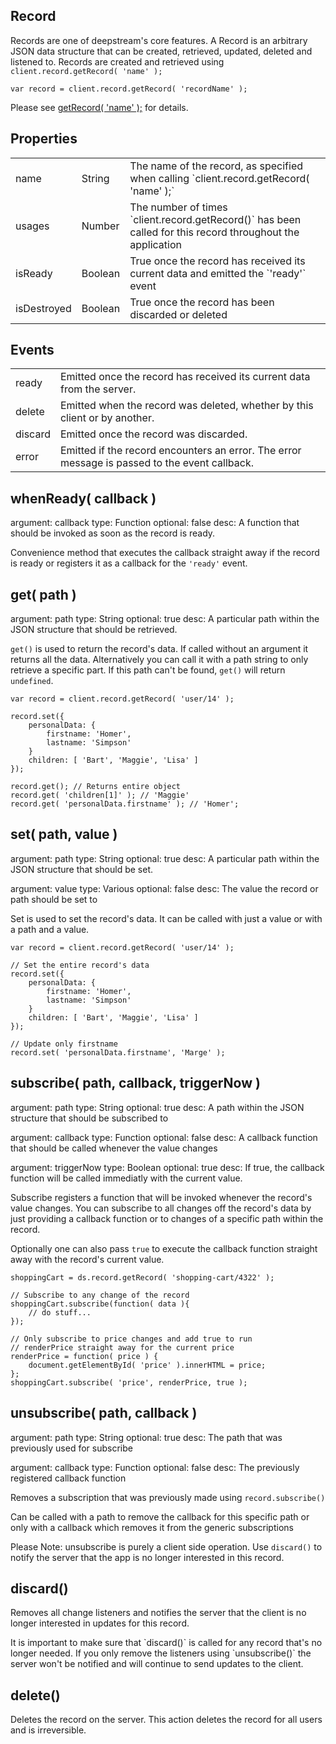 Record
----------------------------------
Records are one of deepstream's core features. A Record is an arbitrary JSON data structure that can be created, retrieved, updated, deleted and listened to. Records are created and retrieved using
`client.record.getRecord( 'name' );`

	var record = client.record.getRecord( 'recordName' );

Please see <a href="client.record.html#getRecord( name )">getRecord( 'name' );</a> for details.

Properties
----------------------------------
<table class="mini">
<tbody>

<tr>
<td>name</td>
<td>String</td>
<td>The name of the record, as specified when calling `client.record.getRecord( 'name' );`</td>
</tr>

<tr>
<td>usages</td>
<td>Number</td>
<td>The number of times `client.record.getRecord()` has been called for this record throughout the application</td>
</tr>

<tr>
<td>isReady</td>
<td>Boolean</td>
<td>True once the record has received its current data and emitted the `'ready'` event</td>
</tr>

<tr>
<td>isDestroyed</td>
<td>Boolean</td>
<td>True once the record has been discarded or deleted</td>
</tr>

</tbody>
</table>

Events
-----------------------------------
<table class="mini">
<tbody>

<tr>
<td>ready</td>
<td>Emitted once the record has received its current data from the server.</td>
</tr>

<tr>
<td>delete</td>
<td>Emitted when the record was deleted, whether by this client or by another.</td>
</tr>

<tr>
<td>discard</td>
<td>Emitted once the record was discarded.</td>
</tr>

<tr>
<td>error</td>
<td>Emitted if the record encounters an error. The error message is passed to the event callback.</td>
</tr>

</tbody>
</table>

whenReady( callback )
---------------------------------------------------
argument: callback
type: Function
optional: false
desc: A function that should be invoked as soon as the record is ready.

Convenience method that executes the callback straight away if the record is ready or registers it as a callback for the `'ready'` event.

get( path )
---------------------------------------------------
argument: path
type: String
optional: true
desc: A particular path within the JSON structure that should be retrieved.

`get()` is used to return the record's data. If called without an argument it returns all the data. Alternatively you can call it with a path string to only retrieve a specific part. If this path can't be found, `get()` will return `undefined`.


	var record = client.record.getRecord( 'user/14' );

	record.set({
		personalData: {
			firstname: 'Homer',
			lastname: 'Simpson'
		}
		children: [ 'Bart', 'Maggie', 'Lisa' ]
	});

	record.get(); // Returns entire object
	record.get( 'children[1]' ); // 'Maggie'
	record.get( 'personalData.firstname' ); // 'Homer';




set( path, value )
---------------------------------------------------
argument: path
type: String
optional: true
desc: A particular path within the JSON structure that should be set.

argument: value
type: Various
optional: false
desc: The value the record or path should be set to

Set is used to set the record's data. It can be called with just a value or with a path and a value.

	var record = client.record.getRecord( 'user/14' );

	// Set the entire record's data
	record.set({
		personalData: {
			firstname: 'Homer',
			lastname: 'Simpson'
		}
		children: [ 'Bart', 'Maggie', 'Lisa' ]
	});

	// Update only firstname
	record.set( 'personalData.firstname', 'Marge' );



subscribe( path, callback, triggerNow )
--------------------------------------------------
argument: path
type: String
optional: true
desc: A path within the JSON structure that should be subscribed to

argument: callback
type: Function
optional: false
desc: A callback function that should be called whenever the value changes

argument: triggerNow
type: Boolean
optional: true
desc: If true, the callback function will be called immediatly with the current value.

Subscribe registers a function that will be invoked whenever the record's value changes. You can subscribe to all changes off the record's data by just providing a callback function or to changes of a specific path within the record.

Optionally one can also pass `true` to execute the callback function straight away with the record's current value.

	shoppingCart = ds.record.getRecord( 'shopping-cart/4322' );

	// Subscribe to any change of the record
	shoppingCart.subscribe(function( data ){
		// do stuff...
	});

	// Only subscribe to price changes and add true to run
	// renderPrice straight away for the current price
	renderPrice = function( price ) {
		document.getElementById( 'price' ).innerHTML = price;
	};
	shoppingCart.subscribe( 'price', renderPrice, true );

unsubscribe( path, callback )
--------------------------------------------------
argument: path
type: String
optional: true
desc: The path that was previously used for subscribe

argument: callback
type: Function
optional: false
desc: The previously registered callback function

Removes a subscription that was previously made using `record.subscribe()`

Can be called with a path to remove the callback for this specific
path or only with a callback which removes it from the generic subscriptions

Please Note: unsubscribe is purely a client side operation. Use `discard()` to notify the server
that the app is no longer interested in this record.

discard()
-----------------------------------------------------
Removes all change listeners and notifies the server that the client is
no longer interested in updates for this record.

<div class="hint-box fa fa-gears">
	<p>It is important to make sure that `discard()` is called for any record that's no longer needed. If you only remove the listeners using `unsubscribe()` the server won't be notified and will continue to send updates to the client.</em></p></div>

delete()
-----------------------------------------------------
Deletes the record on the server. This action deletes the record for all users and is irreversible.

</div>
